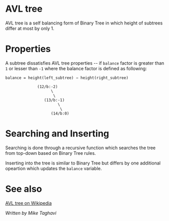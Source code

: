 # AVL tree

AVL tree is a self balancing form of Binary Tree in which height of subtrees differ at most by only 1.


# Properties 

A subtree dissatisfies AVL tree properties -- if `balance` factor is greater than `1` or lesser than `-1` 
where the balance factor is defined as following:

    balance = height(left_subtree) − height(right_subtree)
    
                  (12/b:-2)           
                        \
                         \
                     (13/b:-1)        
                           \
                            \
                        (14/b:0)       

# Searching and Inserting

Searching is done through a recursive function which searches the tree from top-down based on Binary Tree rules.

Inserting into the tree is similar to Binary Tree but differs by one additional opeartion which updates the `balance` variable.


# See also
[AVL tree on Wikipedia](https://en.wikipedia.org/wiki/AVL_tree)

*Written by Mike Taghavi*
